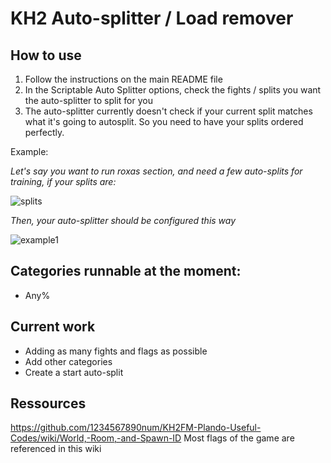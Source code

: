 # KH2 Auto-splitter / Load remover
## How to use
1. Follow the instructions on the main README file
2. In the Scriptable Auto Splitter options, check the fights / splits you want the auto-splitter to split for you
3. The auto-splitter currently doesn't check if your current split matches what it's going to autosplit. So you need to have your splits ordered perfectly. 

Example: 

*Let's say you want to run roxas section, and need a few auto-splits for training, if your splits are:*

![splits](https://user-images.githubusercontent.com/48713763/146223643-c16fc4e0-733f-44d0-ad77-49e063285d77.JPG)


*Then, your auto-splitter should be configured this way*

![example1](https://user-images.githubusercontent.com/48713763/146223675-74d3ff22-7109-4530-812d-fb00b63ec39b.JPG)


## Categories runnable at the moment:
* Any%

## Current work
* Adding as many fights and flags as possible
* Add other categories
* Create a start auto-split

## Ressources
https://github.com/1234567890num/KH2FM-Plando-Useful-Codes/wiki/World,-Room,-and-Spawn-ID
Most flags of the game are referenced in this wiki
